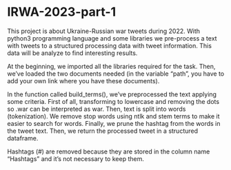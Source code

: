 # IRWA-2023-part-1

This project is about Ukraine-Russian war tweets during 2022. With python3 programming language and some libraries we pre-process a text with tweets to a structured processing data with tweet information. This data will be analyze to find interesting results.

At the beginning, we imported all the libraries required for the task. Then, we’ve loaded the two documents needed (in the variable “path”, you have to add your own link where you have these documents). 

In the function called build_terms(), we’ve preprocessed the text applying some criteria. First of all, transforming to lowercase and removing the dots so .war can be interpreted as war. Then, text is split into words (tokenization). We remove stop words using ntlk and stem terms to make it easier to search for words. Finally, we prune the hashtag from the words in the tweet text. Then, we return the processed tweet in a structured dataframe. 

Hashtags (#) are removed because they are stored in the column name “Hashtags” and it’s not necessary to keep them. 
